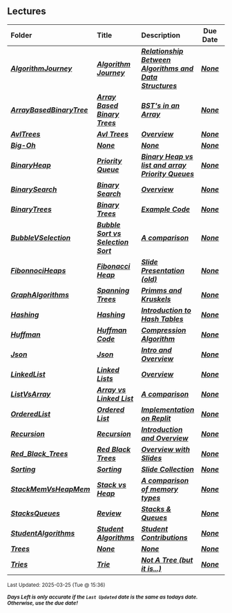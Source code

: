 ## Lectures

| Folder | Title | Description | Due Date | Due |  |
|:------|:------|:------|:-----:|:-----:|-----|
| ***<a href="https://github.com/rugbyprof/5243-Algorithms/tree/master/Lectures/AlgorithmJourney">AlgorithmJourney</a>*** | ***<a href="https://github.com/rugbyprof/5243-Algorithms/tree/master/Lectures/AlgorithmJourney"> Algorithm Journey </a>*** | ***<a href="https://github.com/rugbyprof/5243-Algorithms/tree/master/Lectures/AlgorithmJourney"> Relationship Between Algorithms and Data Structures</a>*** | ***<a href="https://github.com/rugbyprof/5243-Algorithms/tree/master/Lectures/AlgorithmJourney">None</a>*** | ***<a href="https://github.com/rugbyprof/5243-Algorithms/tree/master/Lectures/AlgorithmJourney"> N/A</a>*** |  |
| ***<a href="https://github.com/rugbyprof/5243-Algorithms/tree/master/Lectures/ArrayBasedBinaryTree">ArrayBasedBinaryTree</a>*** | ***<a href="https://github.com/rugbyprof/5243-Algorithms/tree/master/Lectures/ArrayBasedBinaryTree"> Array Based Binary Trees </a>*** | ***<a href="https://github.com/rugbyprof/5243-Algorithms/tree/master/Lectures/ArrayBasedBinaryTree"> BST's in an Array</a>*** | ***<a href="https://github.com/rugbyprof/5243-Algorithms/tree/master/Lectures/ArrayBasedBinaryTree">None</a>*** | ***<a href="https://github.com/rugbyprof/5243-Algorithms/tree/master/Lectures/ArrayBasedBinaryTree"> N/A</a>*** |  |
| ***<a href="https://github.com/rugbyprof/5243-Algorithms/tree/master/Lectures/AvlTrees">AvlTrees</a>*** | ***<a href="https://github.com/rugbyprof/5243-Algorithms/tree/master/Lectures/AvlTrees"> Avl Trees </a>*** | ***<a href="https://github.com/rugbyprof/5243-Algorithms/tree/master/Lectures/AvlTrees"> Overview</a>*** | ***<a href="https://github.com/rugbyprof/5243-Algorithms/tree/master/Lectures/AvlTrees">None</a>*** | ***<a href="https://github.com/rugbyprof/5243-Algorithms/tree/master/Lectures/AvlTrees"> N/A</a>*** |  |
| ***<a href="https://github.com/rugbyprof/5243-Algorithms/tree/master/Lectures/Big-Oh">Big-Oh</a>*** | ***<a href="https://github.com/rugbyprof/5243-Algorithms/tree/master/Lectures/Big-Oh">None</a>*** | ***<a href="https://github.com/rugbyprof/5243-Algorithms/tree/master/Lectures/Big-Oh">None</a>*** | ***<a href="https://github.com/rugbyprof/5243-Algorithms/tree/master/Lectures/Big-Oh">None</a>*** | ***<a href="https://github.com/rugbyprof/5243-Algorithms/tree/master/Lectures/Big-Oh"> N/A</a>*** |  |
| ***<a href="https://github.com/rugbyprof/5243-Algorithms/tree/master/Lectures/BinaryHeap">BinaryHeap</a>*** | ***<a href="https://github.com/rugbyprof/5243-Algorithms/tree/master/Lectures/BinaryHeap"> Priority Queue </a>*** | ***<a href="https://github.com/rugbyprof/5243-Algorithms/tree/master/Lectures/BinaryHeap"> Binary Heap vs list and array Priority Queues</a>*** | ***<a href="https://github.com/rugbyprof/5243-Algorithms/tree/master/Lectures/BinaryHeap">None</a>*** | ***<a href="https://github.com/rugbyprof/5243-Algorithms/tree/master/Lectures/BinaryHeap"> N/A</a>*** |  |
| ***<a href="https://github.com/rugbyprof/5243-Algorithms/tree/master/Lectures/BinarySearch">BinarySearch</a>*** | ***<a href="https://github.com/rugbyprof/5243-Algorithms/tree/master/Lectures/BinarySearch"> Binary Search </a>*** | ***<a href="https://github.com/rugbyprof/5243-Algorithms/tree/master/Lectures/BinarySearch"> Overview</a>*** | ***<a href="https://github.com/rugbyprof/5243-Algorithms/tree/master/Lectures/BinarySearch">None</a>*** | ***<a href="https://github.com/rugbyprof/5243-Algorithms/tree/master/Lectures/BinarySearch"> N/A</a>*** |  |
| ***<a href="https://github.com/rugbyprof/5243-Algorithms/tree/master/Lectures/BinaryTrees">BinaryTrees</a>*** | ***<a href="https://github.com/rugbyprof/5243-Algorithms/tree/master/Lectures/BinaryTrees"> Binary Trees </a>*** | ***<a href="https://github.com/rugbyprof/5243-Algorithms/tree/master/Lectures/BinaryTrees"> Example Code</a>*** | ***<a href="https://github.com/rugbyprof/5243-Algorithms/tree/master/Lectures/BinaryTrees">None</a>*** | ***<a href="https://github.com/rugbyprof/5243-Algorithms/tree/master/Lectures/BinaryTrees"> N/A</a>*** |  |
| ***<a href="https://github.com/rugbyprof/5243-Algorithms/tree/master/Lectures/BubbleVSelection">BubbleVSelection</a>*** | ***<a href="https://github.com/rugbyprof/5243-Algorithms/tree/master/Lectures/BubbleVSelection"> Bubble Sort vs Selection Sort </a>*** | ***<a href="https://github.com/rugbyprof/5243-Algorithms/tree/master/Lectures/BubbleVSelection"> A comparison</a>*** | ***<a href="https://github.com/rugbyprof/5243-Algorithms/tree/master/Lectures/BubbleVSelection">None</a>*** | ***<a href="https://github.com/rugbyprof/5243-Algorithms/tree/master/Lectures/BubbleVSelection"> N/A</a>*** |  |
| ***<a href="https://github.com/rugbyprof/5243-Algorithms/tree/master/Lectures/FibonnociHeaps">FibonnociHeaps</a>*** | ***<a href="https://github.com/rugbyprof/5243-Algorithms/tree/master/Lectures/FibonnociHeaps"> Fibonacci Heap </a>*** | ***<a href="https://github.com/rugbyprof/5243-Algorithms/tree/master/Lectures/FibonnociHeaps"> Slide Presentation (old)</a>*** | ***<a href="https://github.com/rugbyprof/5243-Algorithms/tree/master/Lectures/FibonnociHeaps">None</a>*** | ***<a href="https://github.com/rugbyprof/5243-Algorithms/tree/master/Lectures/FibonnociHeaps"> N/A</a>*** |  |
| ***<a href="https://github.com/rugbyprof/5243-Algorithms/tree/master/Lectures/GraphAlgorithms">GraphAlgorithms</a>*** | ***<a href="https://github.com/rugbyprof/5243-Algorithms/tree/master/Lectures/GraphAlgorithms"> Spanning Trees </a>*** | ***<a href="https://github.com/rugbyprof/5243-Algorithms/tree/master/Lectures/GraphAlgorithms"> Primms and Kruskels</a>*** | ***<a href="https://github.com/rugbyprof/5243-Algorithms/tree/master/Lectures/GraphAlgorithms">None</a>*** | ***<a href="https://github.com/rugbyprof/5243-Algorithms/tree/master/Lectures/GraphAlgorithms"> N/A</a>*** |  |
| ***<a href="https://github.com/rugbyprof/5243-Algorithms/tree/master/Lectures/Hashing">Hashing</a>*** | ***<a href="https://github.com/rugbyprof/5243-Algorithms/tree/master/Lectures/Hashing"> Hashing </a>*** | ***<a href="https://github.com/rugbyprof/5243-Algorithms/tree/master/Lectures/Hashing"> Introduction to Hash Tables</a>*** | ***<a href="https://github.com/rugbyprof/5243-Algorithms/tree/master/Lectures/Hashing">None</a>*** | ***<a href="https://github.com/rugbyprof/5243-Algorithms/tree/master/Lectures/Hashing"> N/A</a>*** |  |
| ***<a href="https://github.com/rugbyprof/5243-Algorithms/tree/master/Lectures/Huffman">Huffman</a>*** | ***<a href="https://github.com/rugbyprof/5243-Algorithms/tree/master/Lectures/Huffman"> Huffman Code </a>*** | ***<a href="https://github.com/rugbyprof/5243-Algorithms/tree/master/Lectures/Huffman"> Compression Algorithm</a>*** | ***<a href="https://github.com/rugbyprof/5243-Algorithms/tree/master/Lectures/Huffman">None</a>*** | ***<a href="https://github.com/rugbyprof/5243-Algorithms/tree/master/Lectures/Huffman"> N/A</a>*** |  |
| ***<a href="https://github.com/rugbyprof/5243-Algorithms/tree/master/Lectures/Json">Json</a>*** | ***<a href="https://github.com/rugbyprof/5243-Algorithms/tree/master/Lectures/Json"> Json </a>*** | ***<a href="https://github.com/rugbyprof/5243-Algorithms/tree/master/Lectures/Json"> Intro and Overview</a>*** | ***<a href="https://github.com/rugbyprof/5243-Algorithms/tree/master/Lectures/Json">None</a>*** | ***<a href="https://github.com/rugbyprof/5243-Algorithms/tree/master/Lectures/Json"> N/A</a>*** |  |
| ***<a href="https://github.com/rugbyprof/5243-Algorithms/tree/master/Lectures/LinkedList">LinkedList</a>*** | ***<a href="https://github.com/rugbyprof/5243-Algorithms/tree/master/Lectures/LinkedList"> Linked Lists </a>*** | ***<a href="https://github.com/rugbyprof/5243-Algorithms/tree/master/Lectures/LinkedList"> Overview</a>*** | ***<a href="https://github.com/rugbyprof/5243-Algorithms/tree/master/Lectures/LinkedList">None</a>*** | ***<a href="https://github.com/rugbyprof/5243-Algorithms/tree/master/Lectures/LinkedList"> N/A</a>*** |  |
| ***<a href="https://github.com/rugbyprof/5243-Algorithms/tree/master/Lectures/ListVsArray">ListVsArray</a>*** | ***<a href="https://github.com/rugbyprof/5243-Algorithms/tree/master/Lectures/ListVsArray"> Array vs Linked List </a>*** | ***<a href="https://github.com/rugbyprof/5243-Algorithms/tree/master/Lectures/ListVsArray"> A comparison</a>*** | ***<a href="https://github.com/rugbyprof/5243-Algorithms/tree/master/Lectures/ListVsArray">None</a>*** | ***<a href="https://github.com/rugbyprof/5243-Algorithms/tree/master/Lectures/ListVsArray"> N/A</a>*** |  |
| ***<a href="https://github.com/rugbyprof/5243-Algorithms/tree/master/Lectures/OrderedList">OrderedList</a>*** | ***<a href="https://github.com/rugbyprof/5243-Algorithms/tree/master/Lectures/OrderedList"> Ordered List </a>*** | ***<a href="https://github.com/rugbyprof/5243-Algorithms/tree/master/Lectures/OrderedList"> Implementation on Replit</a>*** | ***<a href="https://github.com/rugbyprof/5243-Algorithms/tree/master/Lectures/OrderedList">None</a>*** | ***<a href="https://github.com/rugbyprof/5243-Algorithms/tree/master/Lectures/OrderedList"> N/a</a>*** |  |
| ***<a href="https://github.com/rugbyprof/5243-Algorithms/tree/master/Lectures/Recursion">Recursion</a>*** | ***<a href="https://github.com/rugbyprof/5243-Algorithms/tree/master/Lectures/Recursion"> Recursion </a>*** | ***<a href="https://github.com/rugbyprof/5243-Algorithms/tree/master/Lectures/Recursion"> Introduction and Overview</a>*** | ***<a href="https://github.com/rugbyprof/5243-Algorithms/tree/master/Lectures/Recursion">None</a>*** | ***<a href="https://github.com/rugbyprof/5243-Algorithms/tree/master/Lectures/Recursion"> N/A</a>*** |  |
| ***<a href="https://github.com/rugbyprof/5243-Algorithms/tree/master/Lectures/Red_Black_Trees">Red_Black_Trees</a>*** | ***<a href="https://github.com/rugbyprof/5243-Algorithms/tree/master/Lectures/Red_Black_Trees"> Red Black Trees </a>*** | ***<a href="https://github.com/rugbyprof/5243-Algorithms/tree/master/Lectures/Red_Black_Trees"> Overview with Slides</a>*** | ***<a href="https://github.com/rugbyprof/5243-Algorithms/tree/master/Lectures/Red_Black_Trees">None</a>*** | ***<a href="https://github.com/rugbyprof/5243-Algorithms/tree/master/Lectures/Red_Black_Trees"> N/A</a>*** |  |
| ***<a href="https://github.com/rugbyprof/5243-Algorithms/tree/master/Lectures/Sorting">Sorting</a>*** | ***<a href="https://github.com/rugbyprof/5243-Algorithms/tree/master/Lectures/Sorting"> Sorting </a>*** | ***<a href="https://github.com/rugbyprof/5243-Algorithms/tree/master/Lectures/Sorting"> Slide Collection</a>*** | ***<a href="https://github.com/rugbyprof/5243-Algorithms/tree/master/Lectures/Sorting">None</a>*** | ***<a href="https://github.com/rugbyprof/5243-Algorithms/tree/master/Lectures/Sorting"> N/A</a>*** |  |
| ***<a href="https://github.com/rugbyprof/5243-Algorithms/tree/master/Lectures/StackMemVsHeapMem">StackMemVsHeapMem</a>*** | ***<a href="https://github.com/rugbyprof/5243-Algorithms/tree/master/Lectures/StackMemVsHeapMem"> Stack vs Heap </a>*** | ***<a href="https://github.com/rugbyprof/5243-Algorithms/tree/master/Lectures/StackMemVsHeapMem"> A comparison of memory types</a>*** | ***<a href="https://github.com/rugbyprof/5243-Algorithms/tree/master/Lectures/StackMemVsHeapMem">None</a>*** | ***<a href="https://github.com/rugbyprof/5243-Algorithms/tree/master/Lectures/StackMemVsHeapMem"> N/A</a>*** |  |
| ***<a href="https://github.com/rugbyprof/5243-Algorithms/tree/master/Lectures/StacksQueues">StacksQueues</a>*** | ***<a href="https://github.com/rugbyprof/5243-Algorithms/tree/master/Lectures/StacksQueues"> Review </a>*** | ***<a href="https://github.com/rugbyprof/5243-Algorithms/tree/master/Lectures/StacksQueues"> Stacks & Queues</a>*** | ***<a href="https://github.com/rugbyprof/5243-Algorithms/tree/master/Lectures/StacksQueues">None</a>*** | ***<a href="https://github.com/rugbyprof/5243-Algorithms/tree/master/Lectures/StacksQueues"> N/A</a>*** |  |
| ***<a href="https://github.com/rugbyprof/5243-Algorithms/tree/master/Lectures/StudentAlgorithms">StudentAlgorithms</a>*** | ***<a href="https://github.com/rugbyprof/5243-Algorithms/tree/master/Lectures/StudentAlgorithms"> Student Algorithms </a>*** | ***<a href="https://github.com/rugbyprof/5243-Algorithms/tree/master/Lectures/StudentAlgorithms"> Student Contributions</a>*** | ***<a href="https://github.com/rugbyprof/5243-Algorithms/tree/master/Lectures/StudentAlgorithms">None</a>*** | ***<a href="https://github.com/rugbyprof/5243-Algorithms/tree/master/Lectures/StudentAlgorithms"> N/A</a>*** |  |
| ***<a href="https://github.com/rugbyprof/5243-Algorithms/tree/master/Lectures/Trees">Trees</a>*** | ***<a href="https://github.com/rugbyprof/5243-Algorithms/tree/master/Lectures/Trees">None</a>*** | ***<a href="https://github.com/rugbyprof/5243-Algorithms/tree/master/Lectures/Trees">None</a>*** | ***<a href="https://github.com/rugbyprof/5243-Algorithms/tree/master/Lectures/Trees">None</a>*** | ***<a href="https://github.com/rugbyprof/5243-Algorithms/tree/master/Lectures/Trees"> N/A</a>*** |  |
| ***<a href="https://github.com/rugbyprof/5243-Algorithms/tree/master/Lectures/Tries">Tries</a>*** | ***<a href="https://github.com/rugbyprof/5243-Algorithms/tree/master/Lectures/Tries"> Trie </a>*** | ***<a href="https://github.com/rugbyprof/5243-Algorithms/tree/master/Lectures/Tries"> Not A Tree (but it is...)</a>*** | ***<a href="https://github.com/rugbyprof/5243-Algorithms/tree/master/Lectures/Tries">None</a>*** | ***<a href="https://github.com/rugbyprof/5243-Algorithms/tree/master/Lectures/Tries"> N/A</a>*** |  |

<sup>Last Updated: 2025-03-25 (Tue @ 15:36)</sup> 

<sup>***Days Left is only accurate if the `Last Updated` date is the same as todays date. Otherwise, use the due date!***</sup> 
